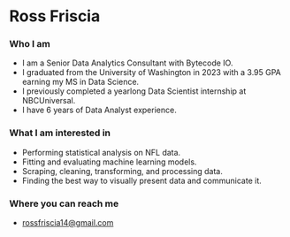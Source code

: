 # Ross Friscia

### Who I am

* I am a Senior Data Analytics Consultant with Bytecode IO.
* I graduated from the University of Washington in 2023 with a 3.95 GPA earning my MS in Data Science.
* I previously completed a yearlong Data Scientist internship at NBCUniversal.
* I have 6 years of Data Analyst experience.

### What I am interested in

* Performing statistical analysis on NFL data.
* Fitting and evaluating machine learning models.
* Scraping, cleaning, transforming, and processing data.
* Finding the best way to visually present data and communicate it.

### Where you can reach me
* rossfriscia14@gmail.com

<!--
**rafrisci/rafrisci** is a ✨ _special_ ✨ repository because its `README.md` (this file) appears on your GitHub profile.

Here are some ideas to get you started:

- 🔭 I’m currently working on ...
- 🌱 I’m currently learning ...
- 👯 I’m looking to collaborate on ...
- 🤔 I’m looking for help with ...
- 💬 Ask me about ...
- 📫 How to reach me: ...
- 😄 Pronouns: ...
- ⚡ Fun fact: ...

 MS in Data Science
-->
